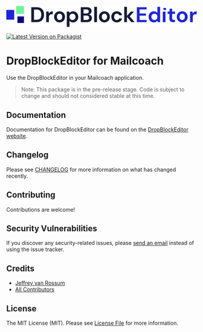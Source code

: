 <p><img src="./art/logo.svg" alt="Logo DropBlockEditor"></p>

[![Latest Version on Packagist](https://img.shields.io/packagist/v/jeffreyvr/dropblockeditor-mailcoach.svg)](https://packagist.org/packages/jeffreyvanrossum/dropblockeditor-mailcoach)

# DropBlockEditor for Mailcoach

Use the DropBlockEditor in your Mailcoach application.

> Note: This package is in the pre-release stage. Code is subject to change and should not considered stable at this time.

## Documentation

Documentation for DropBlockEditor can be found on the [DropBlockEditor website](https://dropblockeditor.com/docs/beta/mailcoach).

## Changelog

Please see [CHANGELOG](CHANGELOG.md) for more information on what has changed recently.

## Contributing

Contributions are welcome!

## Security Vulnerabilities

If you discover any security-related issues, please [send an email](https://vanrossum.dev/en/contact) instead of using the issue tracker.

## Credits

- [Jeffrey van Rossum](https://github.com/jeffreyvr)
- [All Contributors](../../contributors)

## License

The MIT License (MIT). Please see [License File](LICENSE.md) for more information.
